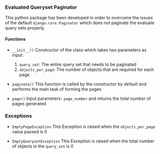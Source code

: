 ### Evaluated Queryset Paginator

This python package has been developed in order to overcome the issues of the default `django.core.Paginator` which does not paginate the evaluate query sets properly.

#### Functions

  * `__init__()`
    Constructor of the class which takes two parameters as input:
    1. `query_set`: The entire query set that needs to be paginated
    2. `objects_per_page`: The number of objects that are required for each page

  * `paginate()`
    This function is called by the constructor by default and performs the main task of forming the pages

  * `page()`
    Input parameters- `page_number` and returns the total number of pages generated


### Exceptions

  * `EmptyPageException`
    This Exception is raised when the `objects_per_page` value passed is 0

  * `EmptyQuerysetException`
    This Exception is raised when the total number of objects in the `query_set` is 0
